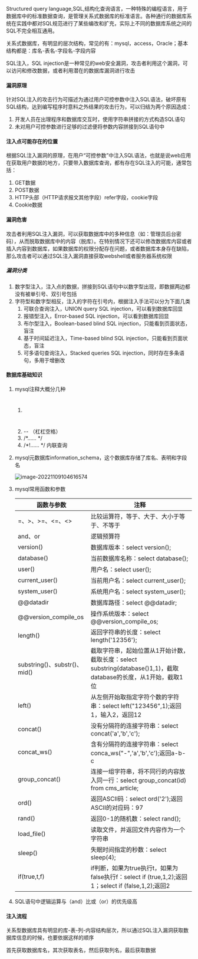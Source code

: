 Structured query language,SQL,结构化查询语言，一种特殊的编程语言，用于数据库中的标准数据查询，是管理关系式数据库的标准语言。各种通行的数据库系统在实践中都对SQL规范进行了某些编改和扩充，实际上不同的数据库系统之间的SQL不完全相互通用。

关系式数据库，有明显的层次结构，常见的有：mysql，access，Oracle；基本结构都是：库名-表名-字段名-字段内容

SQL注入，SQL injection是一种常见的web安全漏洞，攻击者利用这个漏洞，可以访问和修改数据，或者利用潜在的数据库漏洞进行攻击

#### 漏洞原理

针对SQL注入的攻击行为可描述为通过用户可控参数中注入SQL语法，破坏原有SQL结构，达到编写程序时意料之外结果的攻击行为，可以归结为两个原因造成：

1. 开发人员在出理程序和数据库交互时，使用字符串拼接的方式构造SQL语句
2. 未对用户可控参数进行足够的过滤便将参数内容拼接到SQL语句中

#### 注入点可能存在的位置

根据SQL注入漏洞的原理，在用户“可控参数”中注入SQL语法，也就是说web应用在获取用户数据的地方，只要带入数据库查询，都有存在SQL注入的可能，通常包括：

1. GET数据
2. POST数据
3. HTTP头部（HTTP请求报文其他字段）refer字段，cookie字段
4. Cookie数据

#### 漏洞危害

攻击者利用SQL注入漏洞，可以获取数据库中的多种信息（如：管理员后台密码），从而脱取数据库中的内容（脱库）。在特别情况下还可以修改数据库内容或者插入内容到数据库，如果数据库的权限分配存在问题，或者数据库本身存在缺陷，那么攻击者可以通过SQL注入漏洞直接获取webshell或者服务器系统权限

##### 	漏洞分类

1. 数字型注入，注入点的数据，拼接到SQL语句中以数字型出现，即数据两边都没有被单引号、双引号包括
2. 字符型和数字型相反，注入的字符在引号内，根据注入手法可以分为下面几类
   1. 可联合查询注入，UNION query SQL injection，可以看到数据库回显
   2. 报错型注入，Error-based SQL injection，可以看到数据库回显
   3. 布尔型注入，Boolean-based blind SQL injection，只能看到页面状态，盲注
   4. 基于时间延迟注入，Time-based blind SQL injection，只能看到页面状态，盲注
   5. 可多语句查询注入，Stacked queries SQL injection，同时存在多条语句，多用于增删改

#### 数据库基础知识

1. mysql注释大概分几种

   1. #
   2. --  （杠杠空格）
   3. /*…… */
   4. /*!…… */ 内联查询

2. mysql元数据库information_schema，这个数据库存储了库名、表明和字段名

    ![image-20221109104616574](D:\MyNote\MyNote\picc\image-20221109104616574.png)			

    

3. mysql常用函数和参数

   | 函数与参数                   | 注释                                                         |
   | ---------------------------- | ------------------------------------------------------------ |
   | =、>、>=、<=、<>             | 比较运算符，等于、大于、大小于等于、不等于                   |
   | and、or                      | 逻辑预算符                                                   |
   | version()                    | 数据库版本：select version();                                |
   | database()                   | 当前数据库名称：select database();                           |
   | user()                       | 用户名：select user();                                       |
   | current_user()               | 当前用户名：select current_user();                           |
   | system_user()                | 系统用户名：select system_user();                            |
   | @@datadir                    | 数据库路径：select @@datadir;                                |
   | @@version_compile_os         | 操作系统版本：select @@version_compile_os;                   |
   | length()                     | 返回字符串的长度：select length('12356');                    |
   | substring()、substr()、mid() | 截取字符串，起始位置从1开始计数，截取长度：select substring(database()1,1)，截取database的长度，从1开始，截取1位 |
   | left()                       | 从左侧开始取指定字符个数的字符串：select left("123456",1);返回1，输入2，返回12 |
   | concat()                     | 没有分隔符的连接字符串：select concat('a','b','c');          |
   | concat_ws()                  | 含有分隔符的连接字符串：select conca_ws("-",'a','b','c');返回a-b-c |
   | group_concat()               | 连接一组字符串，将不同行的内容放入同一行：select group_concat(id) from cms_article; |
   | ord()                        | 返回ASCII码：select ord('2');返回ASCII的对应码：97           |
   | rand()                       | 返回0-1的随机数：select rand();                              |
   | load_file()                  | 读取文件，并返回文件内容作为一个字符串                       |
   | sleep()                      | 失眠时间指定的秒数：select sleep(4);                         |
   | if(true,t,f)                 | if判断，如果为true执行t，如果为false执行f：select if (true,1,2);返回1；select if (false,1,2);返回2 |

4. SQL语句中逻辑运算与（and）比或（or）的优先级高

#### 注入流程

关系型数据库具有明显的库-表-列-内容结构层次，所以通过SQL注入漏洞获取数据库信息的时候，也要依据这样的顺序

首先获取数据库名，其次获取表名，然后获取列名，最后获取数据